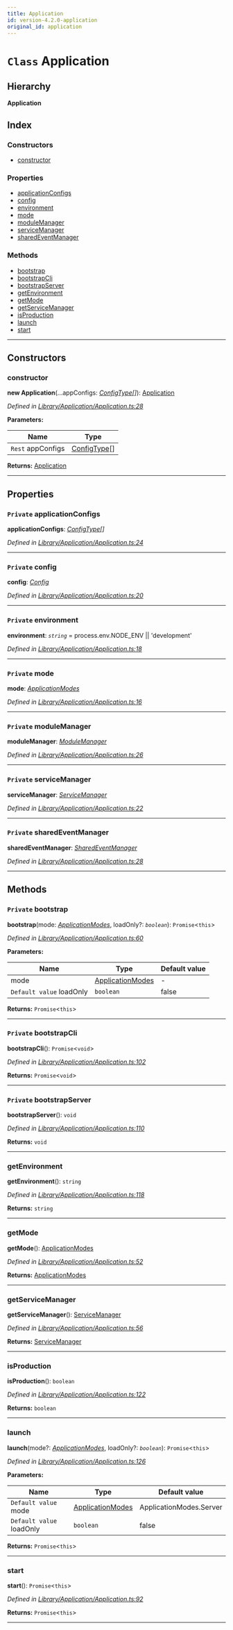 ```yaml
---
title: Application
id: version-4.2.0-application
original_id: application
---
```


# `Class` Application

## Hierarchy

**Application**

## Index

### Constructors

* [constructor](application#constructor)

### Properties

* [applicationConfigs](application#applicationconfigs)
* [config](application#config)
* [environment](application#environment)
* [mode](application#mode)
* [moduleManager](application#modulemanager)
* [serviceManager](application#servicemanager)
* [sharedEventManager](application#sharedeventmanager)

### Methods

* [bootstrap](application#bootstrap)
* [bootstrapCli](application#bootstrapcli)
* [bootstrapServer](application#bootstrapserver)
* [getEnvironment](application#getenvironment)
* [getMode](application#getmode)
* [getServiceManager](application#getservicemanager)
* [isProduction](application#isproduction)
* [launch](application#launch)
* [start](application#start)

---

## Constructors

<a id="constructor"></a>

###  constructor

**new Application**(...appConfigs: *[ConfigType]()[]*): [Application](application)

*Defined in [Library/Application/Application.ts:28](https://github.com/SpoonX/stix/blob/88d2215/src/Library/Application/Application.ts#L28)*

**Parameters:**

| Name | Type |
| ------ | ------ |
| `Rest` appConfigs | [ConfigType]()[] |

**Returns:** [Application](application)

___

## Properties

<a id="applicationconfigs"></a>

### `Private` applicationConfigs

**applicationConfigs**: *[ConfigType]()[]*

*Defined in [Library/Application/Application.ts:24](https://github.com/SpoonX/stix/blob/88d2215/src/Library/Application/Application.ts#L24)*

___
<a id="config"></a>

### `Private` config

**config**: *[Config](config)*

*Defined in [Library/Application/Application.ts:20](https://github.com/SpoonX/stix/blob/88d2215/src/Library/Application/Application.ts#L20)*

___
<a id="environment"></a>

### `Private` environment

**environment**: *`string`* =  process.env.NODE_ENV || 'development'

*Defined in [Library/Application/Application.ts:18](https://github.com/SpoonX/stix/blob/88d2215/src/Library/Application/Application.ts#L18)*

___
<a id="mode"></a>

### `Private` mode

**mode**: *[ApplicationModes](../enums/applicationmodes)*

*Defined in [Library/Application/Application.ts:16](https://github.com/SpoonX/stix/blob/88d2215/src/Library/Application/Application.ts#L16)*

___
<a id="modulemanager"></a>

### `Private` moduleManager

**moduleManager**: *[ModuleManager](modulemanager)*

*Defined in [Library/Application/Application.ts:26](https://github.com/SpoonX/stix/blob/88d2215/src/Library/Application/Application.ts#L26)*

___
<a id="servicemanager"></a>

### `Private` serviceManager

**serviceManager**: *[ServiceManager](servicemanager)*

*Defined in [Library/Application/Application.ts:22](https://github.com/SpoonX/stix/blob/88d2215/src/Library/Application/Application.ts#L22)*

___
<a id="sharedeventmanager"></a>

### `Private` sharedEventManager

**sharedEventManager**: *[SharedEventManager](sharedeventmanager)*

*Defined in [Library/Application/Application.ts:28](https://github.com/SpoonX/stix/blob/88d2215/src/Library/Application/Application.ts#L28)*

___

## Methods

<a id="bootstrap"></a>

### `Private` bootstrap

**bootstrap**(mode: *[ApplicationModes](../enums/applicationmodes)*, loadOnly?: *`boolean`*): `Promise`<`this`>

*Defined in [Library/Application/Application.ts:60](https://github.com/SpoonX/stix/blob/88d2215/src/Library/Application/Application.ts#L60)*

**Parameters:**

| Name | Type | Default value |
| ------ | ------ | ------ |
| mode | [ApplicationModes](../enums/applicationmodes) | - |
| `Default value` loadOnly | `boolean` | false |

**Returns:** `Promise`<`this`>

___
<a id="bootstrapcli"></a>

### `Private` bootstrapCli

**bootstrapCli**(): `Promise`<`void`>

*Defined in [Library/Application/Application.ts:102](https://github.com/SpoonX/stix/blob/88d2215/src/Library/Application/Application.ts#L102)*

**Returns:** `Promise`<`void`>

___
<a id="bootstrapserver"></a>

### `Private` bootstrapServer

**bootstrapServer**(): `void`

*Defined in [Library/Application/Application.ts:110](https://github.com/SpoonX/stix/blob/88d2215/src/Library/Application/Application.ts#L110)*

**Returns:** `void`

___
<a id="getenvironment"></a>

###  getEnvironment

**getEnvironment**(): `string`

*Defined in [Library/Application/Application.ts:118](https://github.com/SpoonX/stix/blob/88d2215/src/Library/Application/Application.ts#L118)*

**Returns:** `string`

___
<a id="getmode"></a>

###  getMode

**getMode**(): [ApplicationModes](../enums/applicationmodes)

*Defined in [Library/Application/Application.ts:52](https://github.com/SpoonX/stix/blob/88d2215/src/Library/Application/Application.ts#L52)*

**Returns:** [ApplicationModes](../enums/applicationmodes)

___
<a id="getservicemanager"></a>

###  getServiceManager

**getServiceManager**(): [ServiceManager](servicemanager)

*Defined in [Library/Application/Application.ts:56](https://github.com/SpoonX/stix/blob/88d2215/src/Library/Application/Application.ts#L56)*

**Returns:** [ServiceManager](servicemanager)

___
<a id="isproduction"></a>

###  isProduction

**isProduction**(): `boolean`

*Defined in [Library/Application/Application.ts:122](https://github.com/SpoonX/stix/blob/88d2215/src/Library/Application/Application.ts#L122)*

**Returns:** `boolean`

___
<a id="launch"></a>

###  launch

**launch**(mode?: *[ApplicationModes](../enums/applicationmodes)*, loadOnly?: *`boolean`*): `Promise`<`this`>

*Defined in [Library/Application/Application.ts:126](https://github.com/SpoonX/stix/blob/88d2215/src/Library/Application/Application.ts#L126)*

**Parameters:**

| Name | Type | Default value |
| ------ | ------ | ------ |
| `Default value` mode | [ApplicationModes](../enums/applicationmodes) |  ApplicationModes.Server |
| `Default value` loadOnly | `boolean` | false |

**Returns:** `Promise`<`this`>

___
<a id="start"></a>

###  start

**start**(): `Promise`<`this`>

*Defined in [Library/Application/Application.ts:92](https://github.com/SpoonX/stix/blob/88d2215/src/Library/Application/Application.ts#L92)*

**Returns:** `Promise`<`this`>

___

